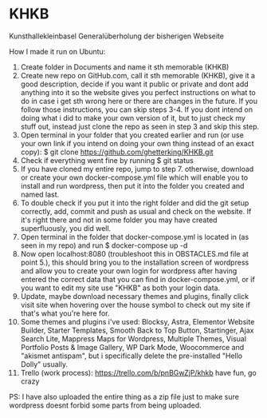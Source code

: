 # KHKB
Kunsthallekleinbasel Generalüberholung der bisherigen Webseite

How I made it run on Ubuntu:

1. Create folder in Documents and name it sth memorable (KHKB)
2. Create new repo on GitHub.com, call it sth memorable (KHKB), give it a good description, decide if you want it public or private and dont add anything into it so the website gives you perfect instructions on what to do in case i get sth wrong here or there are changes in the future. If you follow those instructions, you can skip steps 3-4. If you dont intend on doing what i did to make your own version of it, but to just check my stuff out, instead just clone the repo as seen in step 3 and skip this step.
3. Open terminal in your folder that you created earlier and run (or use your own link if you intend on doing your own thing instead of an exact copy): $ git clone https://github.com/ghetterking/KHKB.git
4. Check if everything went fine by running $ git status
5. If you have cloned my entire repo, jump to step 7. otherwise, download or create your own docker-compose.yml file which will enable you to install and run wordpress, then put it into the folder you created and named last.
6. To double check if you put it into the right folder and did the git setup correctly, add, commit and push as usual and check on the website. If it's right there and not in some folder you may have created superfluously, you did well.
7. Open terminal in the folder that docker-compose.yml is located in (as seen in my repo) and run $ docker-compose up -d
8. Now open localhost:8080 (troubleshoot this in OBSTACLES.md file at point 5.), this should bring you to the installation screen of wordpress and allow you to create your own login for wordpress after having entered the correct data that you can find in docker-compose.yml, or if you want to edit my site use "KHKB" as both your login data.
9. Update, maybe download necessary themes and plugins, finally click visit site when hovering over the house symbol to check out my site if that's what you're here for.
10. Some themes and plugins i've used: Blocksy, Astra, Elementor Website Builder, Starter Templates, Smooth Back to Top Button, Startinger, Ajax Search Lite, Mappress Maps for Wordpress, Multiple Themes, Visual Portfolio Posts & Image Gallery, WP Dark Mode, Woocommerce and "akismet antispam", but i specifically delete the pre-installed "Hello Dolly" usually.
11. Trello (work process): https://trello.com/b/pnBGwZjP/khkb
have fun, go crazy

PS: I have also uploaded the entire thing as a zip file just to make sure wordpress doesnt forbid some parts from being uploaded.